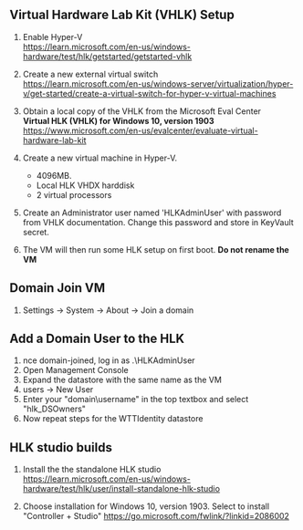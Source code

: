 ## Virtual Hardware Lab Kit (VHLK) Setup  
1. Enable Hyper-V  
   https://learn.microsoft.com/en-us/windows-hardware/test/hlk/getstarted/getstarted-vhlk
1. Create a new external virtual switch  
   https://learn.microsoft.com/en-us/windows-server/virtualization/hyper-v/get-started/create-a-virtual-switch-for-hyper-v-virtual-machines
1. Obtain a local copy of the VHLK from the Microsoft Eval Center  
   **Virtual HLK (VHLK) for Windows 10, version 1903**  
   https://www.microsoft.com/en-us/evalcenter/evaluate-virtual-hardware-lab-kit
   
1. Create a new virtual machine in Hyper-V.  
   * 4096MB. 
   * Local HLK VHDX harddisk
   * 2 virtual processors
1. Create an Administrator user named 'HLKAdminUser' with password from VHLK documentation. Change this password and store in KeyVault secret.
1. The VM will then run some HLK setup on first boot. **Do not rename the VM**

## Domain Join VM
1. Settings -> System -> About -> Join a domain

## Add a Domain User to the HLK
1. nce domain-joined, log in as .\HLKAdminUser
1. Open Management Console
1. Expand the datastore with the same name as the VM
1. users -> New User
1. Enter your "domain\username" in the top textbox and select "hlk_DSOwners"
1. Now repeat steps for the WTTIdentity datastore

## HLK studio builds
1. Install the the standalone HLK studio  
   https://learn.microsoft.com/en-us/windows-hardware/test/hlk/user/install-standalone-hlk-studio
   
1. Choose installation for Windows 10, version 1903. Select to install "Controller + Studio"
   https://go.microsoft.com/fwlink/?linkid=2086002